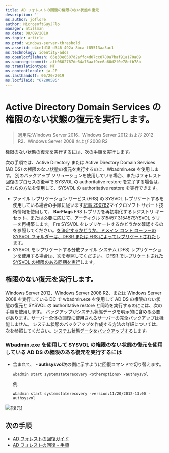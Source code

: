 ```yaml
---
title: AD フォレストの回復の権限のない状態の復元
description: ''
ms.author: joflore
author: MicrosoftGuyJFlo
manager: mtillman
ms.date: 08/09/2018
ms.topic: article
ms.prod: windows-server-threshold
ms.assetid: e4ce1d18-d346-492a-8bca-f85513aa3ac1
ms.technology: identity-adds
ms.openlocfilehash: 65e33e6507d2affc4d07cc0780a7baf91a170a09
ms.sourcegitcommit: afb0602767de64a76aaf9ce6a60d2f0e78efb78b
ms.translationtype: MT
ms.contentlocale: ja-JP
ms.lasthandoff: 06/20/2019
ms.locfileid: "67280585"
---
```

# <a name="performing-a-nonauthoritative-restore-of-active-directory-domain-services"></a>Active Directory Domain Services の権限のない状態の復元を実行します。 

>適用先:Windows Server 2016、Windows Server 2012 および 2012 R2、Windows Server 2008 および 2008 R2

権限のない状態の復元を実行するには、次の手順を実行します。  
  
次の手順では、Active Directory または Active Directory Domain Services (AD DS) の権限のない状態の復元を実行するのに、Wbadmin.exe を使用します。 別のバックアップ ソリューションを使用している場合、またはフォレスト回復のプロセスの後半で SYSVOL の authoritative restore を完了する場合は、これらの方法を使用して、SYSVOL の authoritative restore を実行できます。  
  
- ファイル レプリケーション サービス (FRS) の SYSVOL レプリケートするを使用している場合の手順に従います[記事 290762](https://go.microsoft.com/fwlink/?LinkId=148443)マイクロソフト サポート技術情報を使用して、 **BurFlags** FRS レプリカを再初期化するレジストリ キーセット、または必要に応じて、アーティクル 315457 [315457](https://support.microsoft.com/kb/315457)SYSVOL ツリーを再構築します。 Frs SYSVOL をレプリケートするかどうかを確認するのを参照してください。[を決定するかどうか、ドメイン コント ローラーの SYSVOL フォルダーは、DFSR または FRS によってレプリケートされた](https://msdn.microsoft.com/library/windows/desktop/cc507518.aspx#determining_whether_a_domain_controller_s_sysvol_folder_is_replicated_by_dfsr_or_frs)します。  
- SYSVOL をレプリケートする分散ファイル システム (DFS) レプリケーションを使用する場合は、次を参照してください。 [DFSR でレプリケートされた SYSVOL の権限のある同期を実行](AD-Forest-Recovery-Authoritative-Recovery-SYSVOL.md)します。  

## <a name="performing-a-nonauthoritative-restore"></a>権限のない復元を実行します。

Windows Server 2012、Windows Server 2008 R2、または Windows Server 2008 を実行している DC で wbadmin.exe を使用して AD DS の権限のない状態の復元と SYSVOL の authoritative restore と同時を実行するのにには、次の手順を使用します。 バックアップがシステム状態データを明示的に含める必要があります。サーバー全体の回復に使用されるサーバーの完全バックアップは機能しません。 システム状態のバックアップを作成する方法の詳細については、次を参照してください。[システム状態データをバックアップする](AD-Forest-Recovery-Backing-up-System-State.md)します。  
  
### <a name="to-perform-a-nonauthoritative-restore-of-ad-ds-and-authoritative-restore-of-sysvol-using-wbadminexe"></a>Wbadmin.exe を使用して SYSVOL の権限のない状態の復元を使用している AD DS の権限のある復元を実行するには  
  
- 含まれて、 **- authsysvol**次の例に示すように回復コマンドで切り替えます。  

   ```  
   wbadmin start systemstaterecovery <otheroptions> -authsysvol  
   ```  

   例:  

   ```  
   wbadmin start systemstaterecovery -version:11/20/2012-13:00 -authsysvol  
   ```  
  
![[復元]](media/AD-Forest-Recovery-Nonauthoritative-Restore/nonauth.png)

## <a name="next-steps"></a>次の手順

- [AD フォレストの回復ガイド](AD-Forest-Recovery-Guide.md)
- [AD フォレストの回復 - 手順](AD-Forest-Recovery-Procedures.md)
